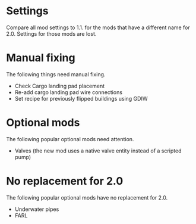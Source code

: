 # Settings
Compare all mod settings to 1.1. for the mods that have a different name for 2.0.
Settings for those mods are lost.

# Manual fixing
The following things need manual fixing.

- Check Cargo landing pad placement
- Re-add cargo landing pad wire connections
- Set recipe for previously flipped buildings using GDIW

# Optional mods
The following popular optional mods need attention.

- Valves (the new mod uses a native valve entity instead of a scripted pump)

# No replacement for 2.0
The following popular optional mods have no replacement for 2.0.

- Underwater pipes
- FARL